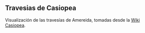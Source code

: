 ## Travesias de Casiopea

Visualización de las travesías de Amereida, tomadas desde la [Wiki Casiopea](http://wiki.ead.pucv.cl).
